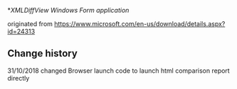 **XMLDiffView Windows Form application* 

originated from https://www.microsoft.com/en-us/download/details.aspx?id=24313

Change history
--------------
31/10/2018 changed Browser launch code to launch html comparison report directly


